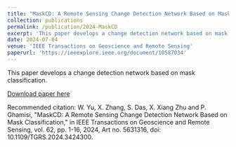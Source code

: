```yaml
---
title: "MaskCD: A Remote Sensing Change Detection Network Based on Mask Classification"
collection: publications
permalink: /publication/2024-MaskCD
excerpt: 'This paper develops a change detection network based on mask classification.'
date: 2024-07-04
venue: 'IEEE Transactions on Geoscience and Remote Sensing'
paperurl: 'https://ieeexplore.ieee.org/document/10587034'
---
```

This paper develops a change detection network based on mask classification.

[Download paper here](https://ieeexplore.ieee.org/document/10587034)

Recommended citation: W. Yu, X. Zhang, S. Das, X. Xiang Zhu and P. Ghamisi, "MaskCD: A Remote Sensing Change Detection Network Based on Mask Classification," in IEEE Transactions on Geoscience and Remote Sensing, vol. 62, pp. 1-16, 2024, Art no. 5631316, doi: 10.1109/TGRS.2024.3424300.